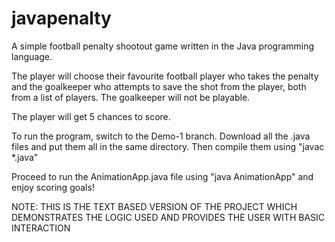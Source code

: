 # javapenalty
A simple football penalty shootout game written in the Java programming language.

The player will choose their favourite football player who takes the penalty and the goalkeeper who attempts to save the shot from the player, both from a list of players.
The goalkeeper will not be playable.

The player will get 5 chances to score.

To run the program, switch to the Demo-1 branch. Download all the .java files and put them all in the same directory. 
Then compile them using "javac *.java"

Proceed to run the AnimationApp.java file using "java AnimationApp" and enjoy scoring goals!

NOTE: THIS IS THE TEXT BASED VERSION OF THE PROJECT WHICH DEMONSTRATES THE LOGIC USED AND PROVIDES THE USER WITH BASIC INTERACTION
